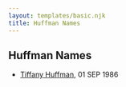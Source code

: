 ```yaml
---
layout: templates/basic.njk
title: Huffman Names
---
```

## Huffman Names
- [Tiffany Huffman](/people/9/955202), 01 SEP 1986